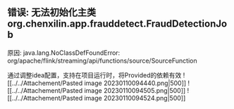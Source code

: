 ```toc
```
## 错误: 无法初始化主类 org.chenxilin.app.frauddetect.FraudDetectionJob
原因: java.lang.NoClassDefFoundError: org/apache/flink/streaming/api/functions/source/SourceFunction

通过调整idea配置，支持在项目运行时，将Provided的依赖有效
![[../../Attachement/Pasted image 20230110094440.png|500]]
![[../../Attachement/Pasted image 20230110094505.png|500]]
![[../../Attachement/Pasted image 20230110094524.png|500]]
